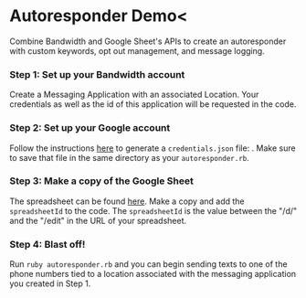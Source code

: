 # Autoresponder Demo<
Combine Bandwidth and Google Sheet's APIs to create an autoresponder with custom keywords, opt out management, and message logging.

### Step 1: Set up your Bandwidth account
Create a Messaging Application with an associated Location. Your credentials as well as the id of this application will be requested in the code.

### Step 2: Set up your Google account
Follow the instructions [here](https://developers.google.com/sheets/api/quickstart/ruby) to generate a `credentials.json` file: . Make sure to save that file in the same directory as your `autoresponder.rb`.

### Step 3: Make a copy of the Google Sheet
The spreadsheet can be found [here](https://docs.google.com/spreadsheets/d/1hQeHCh35xMTLCKuHQJp95RnrTHuQbaEAdbT-CO1Edh0/edit?usp=sharing). Make a copy and add the `spreadsheetId` to the code. The `spreadsheetId` is the value between the "/d/" and the "/edit" in the URL of your spreadsheet.

### Step 4: Blast off!
Run `ruby autoresponder.rb` and you can begin sending texts to one of the phone numbers tied to a location associated with the messaging application you created in Step 1.
